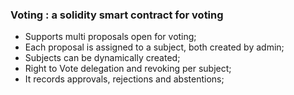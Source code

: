 ### Voting : a solidity smart contract for voting

- Supports multi proposals open for voting;
- Each proposal is assigned to a subject, both created by admin;
- Subjects can be dynamically created;
- Right to Vote delegation and revoking per subject;
- It records approvals, rejections and abstentions;

